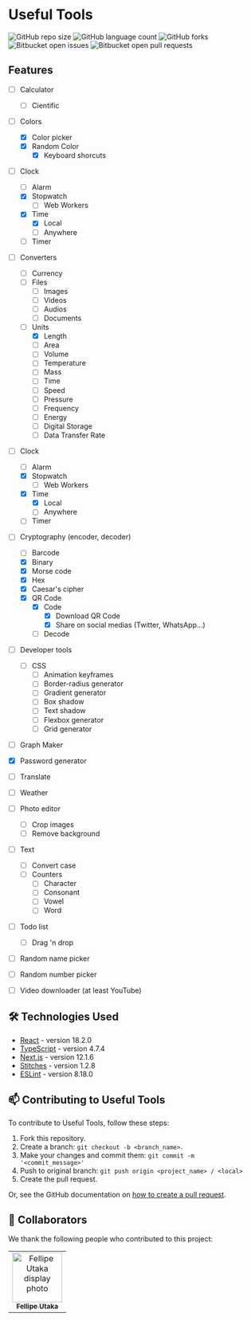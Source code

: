 # Useful Tools

![GitHub repo size](https://img.shields.io/github/repo-size/fellipeutaka/useful-tools?style=for-the-badge)
![GitHub language count](https://img.shields.io/github/languages/count/fellipeutaka/useful-tools?style=for-the-badge)
![GitHub forks](https://img.shields.io/github/forks/fellipeutaka/useful-tools?style=for-the-badge)
![Bitbucket open issues](https://img.shields.io/bitbucket/issues/fellipeutaka/useful-tools?style=for-the-badge)
![Bitbucket open pull requests](https://img.shields.io/bitbucket/pr-raw/fellipeutaka/useful-tools?style=for-the-badge)

<!-- <img src="./doc/demo.gif" alt="Useful Tools demo"> !-->

## Features

- [ ] Calculator
  - [ ] Cientific

- [ ] Colors
  - [x] Color picker
  - [x] Random Color
    - [x] Keyboard shorcuts

- [ ] Clock
  - [ ] Alarm
  - [x] Stopwatch
    - [ ] Web Workers
  - [x] Time
    - [x] Local
    - [ ] Anywhere
  - [ ] Timer

- [ ] Converters
  - [ ] Currency
  - [ ] Files
    - [ ] Images
    - [ ] Videos
    - [ ] Audios
    - [ ] Documents
  - [ ] Units
    - [x] Length
    - [ ] Area
    - [ ] Volume
    - [ ] Temperature
    - [ ] Mass
    - [ ] Time
    - [ ] Speed
    - [ ] Pressure
    - [ ] Frequency
    - [ ] Energy
    - [ ] Digital Storage
    - [ ] Data Transfer Rate

- [ ] Clock
  - [ ] Alarm
  - [x] Stopwatch
    - [ ] Web Workers
  - [x] Time
    - [x] Local
    - [ ] Anywhere
  - [ ] Timer

- [ ] Cryptography (encoder, decoder)
  - [ ] Barcode
  - [x] Binary
  - [x] Morse code
  - [x] Hex
  - [x] Caesar's cipher
  - [x] QR Code
    - [x] Code
      - [x] Download QR Code
      - [x] Share on social medias (Twitter, WhatsApp...)
    - [ ] Decode

- [ ] Developer tools
  - [ ] CSS
    - [ ] Animation keyframes
    - [ ] Border-radius generator
    - [ ] Gradient generator
    - [ ] Box shadow
    - [ ] Text shadow
    - [ ] Flexbox generator
    - [ ] Grid generator

- [ ] Graph Maker

- [x] Password generator
- [ ] Translate

- [ ] Weather
- [ ] Photo editor

  - [ ] Crop images
  - [ ] Remove background

- [ ] Text
  - [ ] Convert case
  - [ ] Counters
    - [ ] Character
    - [ ] Consonant
    - [ ] Vowel
    - [ ] Word

- [ ] Todo list
  - [ ] Drag 'n drop

- [ ] Random name picker
- [ ] Random number picker
- [ ] Video downloader (at least YouTube)

## 🛠 Technologies Used

- [React](https://reactjs.org/) - version 18.2.0
- [TypeScript](https://www.typescriptlang.org/) - version 4.7.4
- [Next.js](https://nextjs.org/) - version 12.1.6
- [Stitches](https://stitches.dev/) - version 1.2.8
- [ESLint](https://eslint.org/) - version 8.18.0

## 📫 Contributing to Useful Tools

To contribute to Useful Tools, follow these steps:

1. Fork this repository.
2. Create a branch: `git checkout -b <branch_name>`.
3. Make your changes and commit them: `git commit -m '<commit_message>'`
4. Push to original branch: `git push origin <project_name> / <local>`
5. Create the pull request.

Or, see the GitHub documentation on [how to create a pull request](https://help.github.com/en/github/collaborating-with-issues-and-pull-requests/creating-a-pull-request).

## 🤝 Collaborators

We thank the following people who contributed to this project:

<table>
  <tr>
    <td align="center">
      <a href="https://github.com/FellipeUtaka">
        <img src="https://github.com/fellipeutaka.png" width="100px;" alt="Fellipe Utaka display photo"/><br>
        <sub>
          <b>Fellipe Utaka</b>
        </sub>
      </a>
    </td>
  </tr>
</table>
